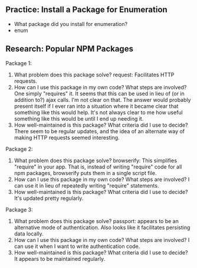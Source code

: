 ## Practice: Install a Package for Enumeration

- What package did you install for enumeration?
- enum

## Research: Popular NPM Packages

Package 1:

1.  What problem does this package solve?
 request: Facilitates HTTP requests.
1.  How can I use this package in my own code? What steps are involved?
  One simply "requires" it. It seems that this can be used in lieu of (or in addition to?)
  ajax calls. I'm not clear on that. The answer would probably present itself if
  I ever ran into a situation where it became clear that something like this
  would help. It's not always clear to me how useful something like this would be
  until I end up needing it.
1.  How well-maintained is this package? What criteria did I use to decide?
  There seem to be regular updates, and the idea of an alternate way of making
  HTTP requests seemed interesting.

Package 2:

1.  What problem does this package solve?
  browserify: This simplifies "require" in your app. That is, instead of writing "require"
  code for all npm packages, browserify puts them in a single script file.
1.  How can I use this package in my own code? What steps are involved?
  I can use it in lieu of repeatedly writing "require" statements.
1.  How well-maintained is this package? What criteria did I use to decide?
  It's updated pretty regularly.

Package 3:

1.  What problem does this package solve?
  passport: appears to be an alternative mode of authentication. Also looks
  like it facilitates persisting data locally.
1.  How can I use this package in my own code? What steps are involved?
  I can use it when I want to write authentication code.
1.  How well-maintained is this package? What criteria did I use to decide?
  It appears to be maintained regularly.

